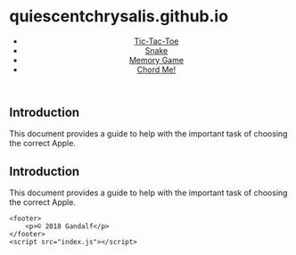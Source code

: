 # quiescentchrysalis.github.io
<!DOCTYPE html>
<html lang="en">
  <head>
    <meta charset="UTF-8">
	<meta name="keywords" content=" breast cancer, run, race,charity">
    <title>Diane's Run</title>
    <link rel="stylesheet1" href=" dr_base.css">
	<link rel="stylesheet2" href=" dr_layout.css">
  </head>
  <body>
  <header>
  <nav class="crumbs">
    <ul >
  <li><a href="./Tic-Tac-Toe/main.html">Tic-Tac-Toe</a></li>
  <li><a href="./Snake/main.html">Snake</a> </li>
  <li><a href="./Memory Game/main.html">Memory Game</a> </li>
  <li><a href="./Chord Me!/main.php">Chord Me!</a> </li>
</ul>
</nav>
  </header>
  
  <section>
    <h2>Introduction</h2>
    <p>This document provides a guide to help with the important task of choosing the correct Apple.</p>
</section>

 <section>
    <h2>Introduction</h2>
    <p>This document provides a guide to help with the important task of choosing the correct Apple.</p>
 </section>
 
    <footer>
        <p>© 2018 Gandalf</p>
    </footer>
	<script src="index.js"></script>
  </body>
</html>
